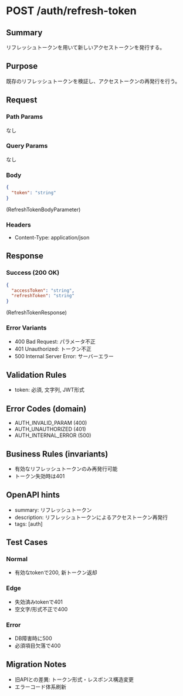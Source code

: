 # POST /auth/refresh-token

## Summary
リフレッシュトークンを用いて新しいアクセストークンを発行する。

## Purpose
既存のリフレッシュトークンを検証し、アクセストークンの再発行を行う。

## Request

### Path Params
なし

### Query Params
なし

### Body
```json
{
  "token": "string"
}
```
(RefreshTokenBodyParameter)

### Headers
- Content-Type: application/json

## Response

### Success (200 OK)
```json
{
  "accessToken": "string",
  "refreshToken": "string"
}
```
(RefreshTokenResponse)

### Error Variants
- 400 Bad Request: パラメータ不正
- 401 Unauthorized: トークン不正
- 500 Internal Server Error: サーバーエラー

## Validation Rules
- token: 必須, 文字列, JWT形式

## Error Codes (domain)
- AUTH_INVALID_PARAM (400)
- AUTH_UNAUTHORIZED (401)
- AUTH_INTERNAL_ERROR (500)

## Business Rules (invariants)
- 有効なリフレッシュトークンのみ再発行可能
- トークン失効時は401

## OpenAPI hints
- summary: リフレッシュトークン
- description: リフレッシュトークンによるアクセストークン再発行
- tags: [auth]

## Test Cases

### Normal
- 有効なtokenで200, 新トークン返却

### Edge
- 失効済みtokenで401
- 空文字/形式不正で400

### Error
- DB障害時に500
- 必須項目欠落で400

## Migration Notes
- 旧APIとの差異: トークン形式・レスポンス構造変更
- エラーコード体系刷新

